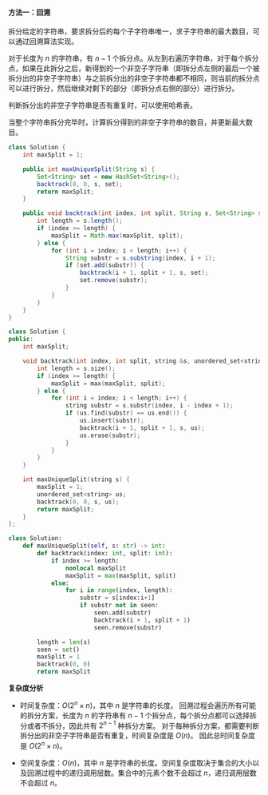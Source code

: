 #### 方法一：回溯

拆分给定的字符串，要求拆分后的每个子字符串唯一，求子字符串的最大数目，可以通过回溯算法实现。

对于长度为 $n$ 的字符串，有 $n-1$ 个拆分点。从左到右遍历字符串，对于每个拆分点，如果在此拆分之后，新得到的一个非空子字符串（即拆分点左侧的最后一个被拆分出的非空子字符串）与之前拆分出的非空子字符串都不相同，则当前的拆分点可以进行拆分，然后继续对剩下的部分（即拆分点右侧的部分）进行拆分。

判断拆分出的非空子字符串是否有重复时，可以使用哈希表。

当整个字符串拆分完毕时，计算拆分得到的非空子字符串的数目，并更新最大数目。

```Java [sol1-Java]
class Solution {
    int maxSplit = 1;

    public int maxUniqueSplit(String s) {
        Set<String> set = new HashSet<String>();
        backtrack(0, 0, s, set);
        return maxSplit;
    }

    public void backtrack(int index, int split, String s, Set<String> set) {
        int length = s.length();
        if (index >= length) {
            maxSplit = Math.max(maxSplit, split);
        } else {
            for (int i = index; i < length; i++) {
                String substr = s.substring(index, i + 1);
                if (set.add(substr)) {
                    backtrack(i + 1, split + 1, s, set);
                    set.remove(substr);
                }
            }
        }
    }
}
```

```cpp [sol1-C++]
class Solution {
public:
    int maxSplit;

    void backtrack(int index, int split, string &s, unordered_set<string> &us) {
        int length = s.size();
        if (index >= length) {
            maxSplit = max(maxSplit, split);
        } else {
            for (int i = index; i < length; i++) {
                string substr = s.substr(index, i - index + 1);
                if (us.find(substr) == us.end()) {
                    us.insert(substr);
                    backtrack(i + 1, split + 1, s, us);
                    us.erase(substr);
                }
            }
        }
    }

    int maxUniqueSplit(string s) {
        maxSplit = 1;
        unordered_set<string> us;
        backtrack(0, 0, s, us);
        return maxSplit;
    }
};
```

```Python [sol1-Python3]
class Solution:
    def maxUniqueSplit(self, s: str) -> int:
        def backtrack(index: int, split: int):
            if index >= length:
                nonlocal maxSplit
                maxSplit = max(maxSplit, split)
            else:
                for i in range(index, length):
                    substr = s[index:i+1]
                    if substr not in seen:
                        seen.add(substr)
                        backtrack(i + 1, split + 1)
                        seen.remove(substr)

        length = len(s)
        seen = set()
        maxSplit = 1
        backtrack(0, 0)
        return maxSplit
```

**复杂度分析**

- 时间复杂度：$O(2^n \times n)$，其中 $n$ 是字符串的长度。
  回溯过程会遍历所有可能的拆分方案，长度为 $n$ 的字符串有 $n-1$ 个拆分点，每个拆分点都可以选择拆分或者不拆分，因此共有 $2^{n-1}$ 种拆分方案。
  对于每种拆分方案，都需要判断拆分出的非空子字符串是否有重复，时间复杂度是 $O(n)$。
  因此总时间复杂度是 $O(2^n \times n)$。

- 空间复杂度：$O(n)$，其中 $n$ 是字符串的长度。空间复杂度取决于集合的大小以及回溯过程中的递归调用层数。集合中的元素个数不会超过 $n$，递归调用层数不会超过 $n$。